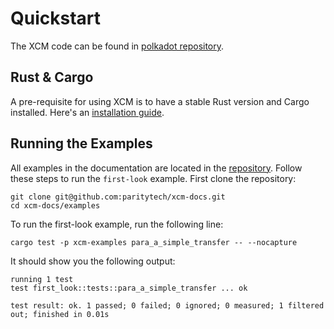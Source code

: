 # Quickstart

The XCM code can be found in
[polkadot repository](https://github.com/paritytech/polkadot/tree/master/xcm).

## Rust & Cargo

A pre-requisite for using XCM is to have a stable Rust version and Cargo installed. Here's an
[installation guide](https://docs.substrate.io/install/).

## Running the Examples

All examples in the documentation are located in the
[repository](https://github.com/paritytech/xcm-docs/tree/main/examples). Follow these steps to run
the `first-look` example. First clone the repository:

```shell
git clone git@github.com:paritytech/xcm-docs.git
cd xcm-docs/examples
```

To run the first-look example, run the following line:

```shell
cargo test -p xcm-examples para_a_simple_transfer -- --nocapture
```

It should show you the following output:

```shell
running 1 test
test first_look::tests::para_a_simple_transfer ... ok

test result: ok. 1 passed; 0 failed; 0 ignored; 0 measured; 1 filtered out; finished in 0.01s
```
